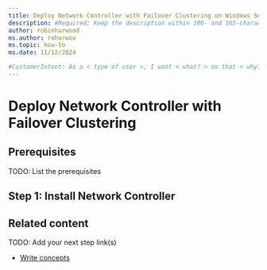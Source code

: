 ```yaml
---
title: Deploy Network Controller with Failover Clustering on Windows Server and Azure Stack HCI
description: #Required; Keep the description within 100- and 165-characters including spaces.
author: robinharwood
ms.author: roharwoo
ms.topic: how-to
ms.date: 11/12/2024

#CustomerIntent: As a < type of user >, I want < what? > so that < why? >.
---
```


# Deploy Network Controller with Failover Clustering


## Prerequisites

TODO: List the prerequisites


## Step 1: Install Network Controller

## Related content

TODO: Add your next step link(s)

- [Write concepts](article-concept.md)

<!--
Remove all the comments in this template before you sign-off or merge to the main branch.
-->

